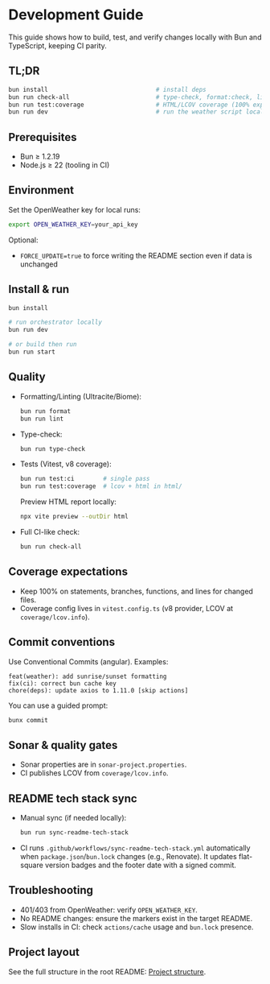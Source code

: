 # Development Guide

This guide shows how to build, test, and verify changes locally with Bun and TypeScript, keeping CI parity.

## TL;DR
```bash
bun install                              # install deps
bun run check-all                        # type-check, format:check, lint:check, test:ci
bun run test:coverage                    # HTML/LCOV coverage (100% expected on touched files)
bun run dev                              # run the weather script locally
```

## Prerequisites
- Bun ≥ 1.2.19
- Node.js ≥ 22 (tooling in CI)

## Environment
Set the OpenWeather key for local runs:
```bash
export OPEN_WEATHER_KEY=your_api_key
```
Optional:
- `FORCE_UPDATE=true` to force writing the README section even if data is unchanged

## Install & run
```bash
bun install

# run orchestrator locally
bun run dev

# or build then run
bun run start
```

## Quality
- Formatting/Linting (Ultracite/Biome):
  ```bash
  bun run format
  bun run lint
  ```
- Type-check:
  ```bash
  bun run type-check
  ```
- Tests (Vitest, v8 coverage):
  ```bash
  bun run test:ci        # single pass
  bun run test:coverage  # lcov + html in html/
  ```
  Preview HTML report locally:
  ```bash
  npx vite preview --outDir html
  ```
- Full CI-like check:
  ```bash
  bun run check-all
  ```

## Coverage expectations
- Keep 100% on statements, branches, functions, and lines for changed files.
- Coverage config lives in `vitest.config.ts` (v8 provider, LCOV at `coverage/lcov.info`).

## Commit conventions
Use Conventional Commits (angular). Examples:
```text
feat(weather): add sunrise/sunset formatting
fix(ci): correct bun cache key
chore(deps): update axios to 1.11.0 [skip actions]
```
You can use a guided prompt:
```bash
bunx commit
```

## Sonar & quality gates
- Sonar properties are in `sonar-project.properties`.
- CI publishes LCOV from `coverage/lcov.info`.

## README tech stack sync
- Manual sync (if needed locally):
  ```bash
  bun run sync-readme-tech-stack
  ```
- CI runs `.github/workflows/sync-readme-tech-stack.yml` automatically when `package.json`/`bun.lock` changes (e.g., Renovate). It updates flat-square version badges and the footer date with a signed commit.

## Troubleshooting
- 401/403 from OpenWeather: verify `OPEN_WEATHER_KEY`.
- No README changes: ensure the markers exist in the target README.
- Slow installs in CI: check `actions/cache` usage and `bun.lock` presence.

## Project layout
See the full structure in the root README: [Project structure](../../README.md#project-structure).


